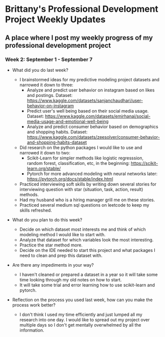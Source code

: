 # Brittany's Professional Development Project Weekly Updates
## A place where I post my weekly progress of my professional development project
	
 ### Week 2: September 1 - September 7
- What did you do last week?
  - I brainstormed ideas for my predictive modeling project datasets and narrowed it down to three:
    - Analyze and predict user behavior on instagram based on likes and postings. Dataset: https://www.kaggle.com/datasets/sanjanchaudhari/user-behavior-on-instagram
    - Predict user's well being based on their social media usage. Dataset: https://www.kaggle.com/datasets/emirhanai/social-media-usage-and-emotional-well-being
    - Analyze and predict consumer behavior based on demographics and shopping habits. Dataset: https://www.kaggle.com/datasets/zeesolver/consumer-behavior-and-shopping-habits-dataset
  - Did research on the python packages I would like to use and narrowed it down to two:
      - Scikit-Learn for simpler methods like logistic regresssion, random forest, classification, etc, in the beginning: https://scikit-learn.org/stable/
      - Pytorch for more advanced modeling with neural networks later: https://pytorch.org/docs/stable/index.html
  - Practiced interviewing soft skills by writing down several stories for interviewing question with star (situation, task, action, result) methods.
  - Had my husband who is a hiring manager grill me on these stories.
  - Practiced several medium sql questions on leetcode to keep my skills refreshed.
    
- What do you plan to do this week?
    - Decide on which dataset most interests me and think of which modeling method I would like to start with.
    - Analyze that dataset for which variables look the most interesting.
    - Practice the star method more.
    - Decide on the IDE needed to start this project and what packages I need to clean and prep this dataset with.
- Are there any impediments in your way?
    - I haven't cleaned or prepared a dataset in a year so it will take some time looking through my old notes on how to start.
    - It will take some trial and error learning how to use scikit-learn and pytorch. 
- Reflection on the process you used last week, how can you make the process work better?
    - I don't think I used my time efficiently and just lumped all my research into one day. I would like to spread out my project over multiple days so I don't get mentally overwhelmed by all the information.

